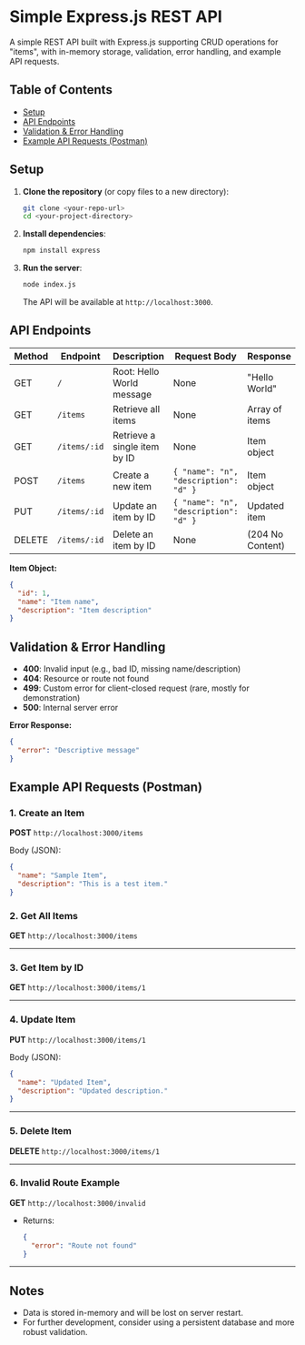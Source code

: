 # Simple Express.js REST API

A simple REST API built with Express.js supporting CRUD operations for "items", with in-memory storage, validation, error handling, and example API requests.

## Table of Contents

- [Setup](#setup)
- [API Endpoints](#api-endpoints)
- [Validation & Error Handling](#validation--error-handling)
- [Example API Requests (Postman)](#example-api-requests-postman)

## Setup

1. **Clone the repository** (or copy files to a new directory):

   ```bash
   git clone <your-repo-url>
   cd <your-project-directory>
   ```

2. **Install dependencies**:

   ```bash
   npm install express
   ```

3. **Run the server**:

   ```bash
   node index.js
   ```

   The API will be available at `http://localhost:3000`.

## API Endpoints

| Method | Endpoint         | Description                    | Request Body                  | Response         |
| ------ | --------------- | ------------------------------ | ----------------------------- | ---------------- |
| GET    | `/`             | Root: Hello World message      | None                          | "Hello World"    |
| GET    | `/items`        | Retrieve all items             | None                          | Array of items   |
| GET    | `/items/:id`    | Retrieve a single item by ID   | None                          | Item object      |
| POST   | `/items`        | Create a new item              | `{ "name": "n", "description": "d" }` | Item object      |
| PUT    | `/items/:id`    | Update an item by ID           | `{ "name": "n", "description": "d" }` | Updated item     |
| DELETE | `/items/:id`    | Delete an item by ID           | None                          | (204 No Content) |

**Item Object:**
```json
{
  "id": 1,
  "name": "Item name",
  "description": "Item description"
}
```

## Validation & Error Handling

- **400**: Invalid input (e.g., bad ID, missing name/description)
- **404**: Resource or route not found
- **499**: Custom error for client-closed request (rare, mostly for demonstration)
- **500**: Internal server error

**Error Response:**
```json
{
  "error": "Descriptive message"
}
```

## Example API Requests (Postman)

### 1. Create an Item

**POST** `http://localhost:3000/items`

Body (JSON):
```json
{
  "name": "Sample Item",
  "description": "This is a test item."
}
```

### 2. Get All Items

**GET** `http://localhost:3000/items`

---

### 3. Get Item by ID

**GET** `http://localhost:3000/items/1`

---

### 4. Update Item

**PUT** `http://localhost:3000/items/1`

Body (JSON):
```json
{
  "name": "Updated Item",
  "description": "Updated description."
}
```

---

### 5. Delete Item

**DELETE** `http://localhost:3000/items/1`

---

### 6. Invalid Route Example

**GET** `http://localhost:3000/invalid`

- Returns:
  ```json
  {
    "error": "Route not found"
  }
  ```

---

## Notes

- Data is stored in-memory and will be lost on server restart.
- For further development, consider using a persistent database and more robust validation.